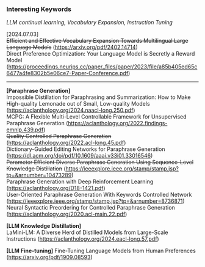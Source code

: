 ### Interesting Keywords
_LLM continual learning, Vocabulary Expansion, Instruction Tuning_

[2024.07.03]   
~~Efficient and Effective Vocabulary Expansion Towards Multilingual Large Language Models~~ (https://arxiv.org/pdf/2402.14714)   
Direct Preference Optimization: Your Language Model is Secretly a Reward Model (https://proceedings.neurips.cc/paper_files/paper/2023/file/a85b405ed65c6477a4fe8302b5e06ce7-Paper-Conference.pdf)   

--------------------------------------------   
**[Paraphrase Generation]**   
Impossible Distillation for Paraphrasing and Summarization: How to Make High-quality Lemonade out of Small, Low-quality Models (https://aclanthology.org/2024.naacl-long.250.pdf)   
MCPG: A Flexible Multi-Level Controllable Framework for Unsupervised Paraphrase Generation (https://aclanthology.org/2022.findings-emnlp.439.pdf)   
~~Quality Controlled Paraphrase Generation~~ (https://aclanthology.org/2022.acl-long.45.pdf)   
Dictionary-Guided Editing Networks for Paraphrase Generation (https://dl.acm.org/doi/pdf/10.1609/aaai.v33i01.33016546)    
~~Parameter Efficient Diverse Paraphrase Generation Using Sequence-Level Knowledge Distillation~~ (https://ieeexplore.ieee.org/stamp/stamp.jsp?tp=&arnumber=10473289)   
Paraphrase Generation with Deep Reinforcement Learning (https://aclanthology.org/D18-1421.pdf)   
User-Oriented Paraphrase Generation With Keywords Controlled Network (https://ieeexplore.ieee.org/stamp/stamp.jsp?tp=&arnumber=8736871)   
Neural Syntactic Preordering for Controlled Paraphrase Generation (https://aclanthology.org/2020.acl-main.22.pdf)

**[LLM Knowledge Distillation]**   
LaMini-LM: A Diverse Herd of Distilled Models from Large-Scale Instructions (https://aclanthology.org/2024.eacl-long.57.pdf)   

**[LLM Fine-tuning]**
Fine-Tuning Language Models from Human Preferences (https://arxiv.org/pdf/1909.08593)
